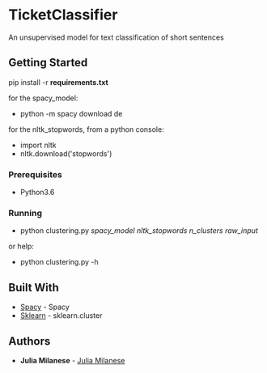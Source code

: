 # TicketClassifier

An unsupervised model for text classification of short sentences 

## Getting Started

pip install -r **requirements.txt**

for the spacy_model:

- python -m spacy download de

for the nltk_stopwords, from a python console:

- import nltk
- nltk.download('stopwords')


### Prerequisites

- Python3.6


### Running

- python clustering.py *spacy_model* *nltk_stopwords* *n_clusters* *raw_input* 

or help:

- python clustering.py -h 


## Built With

* [Spacy](https://spacy.io/models/) - Spacy
* [Sklearn](https://scikit-learn.org/stable/modules/clustering.html#clustering) - sklearn.cluster

## Authors

* **Julia Milanese** - [Julia Milanese](https://github.com/juliamendoim)


